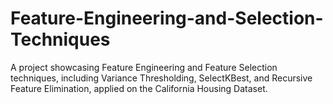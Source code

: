 # Feature-Engineering-and-Selection-Techniques
A project showcasing Feature Engineering and Feature Selection techniques, including Variance Thresholding, SelectKBest, and Recursive Feature Elimination, applied on the California Housing Dataset.
